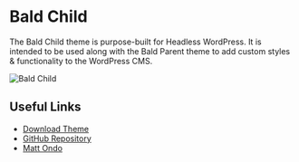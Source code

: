 # Bald Child

The Bald Child theme is purpose-built for Headless WordPress. It is intended to be used along with the Bald Parent theme to add custom styles & functionality to the WordPress CMS.

![Bald Child](./screnshot.png?raw=true)

## Useful Links

- [Download Theme](https://github.com/MatOndo/Bald-Child/releases)
- [GitHub Repository](https://github.com/MattOndo/Bald-Child)
- [Matt Ondo](https://mattondo.io/)
